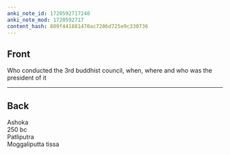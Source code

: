 ```yaml
---
anki_note_id: 1720592717240
anki_note_mod: 1720592717
content_hash: 809f441881470ac7206d725e9c330736
---
```


## Front

Who conducted the 3rd buddhist council, when, where and who was the president of it

<hr/>

## Back

Ashoka  
250 bc  
Patliputra   
Moggaliputta tissa